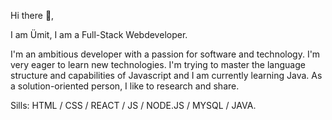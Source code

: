 Hi there 👋, 

I am Ümit, I am a Full-Stack Webdeveloper. 

I'm an ambitious developer with a passion for software and technology. I'm very eager to learn new technologies. I'm trying to master the language structure and capabilities of Javascript and I am currently learning Java. As a solution-oriented person, I like to research and share.

Sills: HTML / CSS / REACT / JS / NODE.JS / MYSQL / JAVA. 
